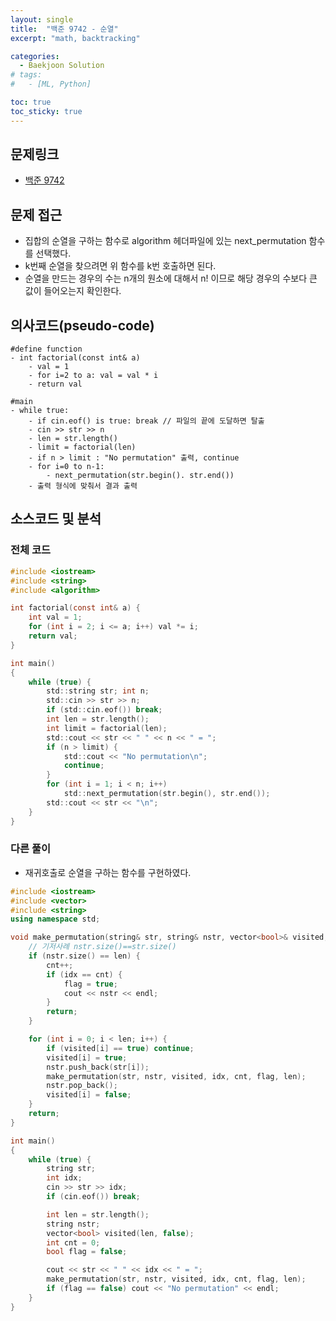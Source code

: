 ```yaml
---
layout: single
title:  "백준 9742 - 순열"
excerpt: "math, backtracking"

categories:
  - Baekjoon Solution
# tags:
#   - [ML, Python]

toc: true
toc_sticky: true
---
```


## 문제링크

- [백준 9742](https://www.acmicpc.net/problem/9742)

## 문제 접근

- 집합의 순열을 구하는 함수로 algorithm 헤더파일에 있는 next_permutation 함수를 선택했다.
- k번째 순열을 찾으려면 위 함수를 k번 호출하면 된다.
- 순열을 만드는 경우의 수는 n개의 원소에 대해서 n! 이므로 해당 경우의 수보다 큰 값이 들어오는지 확인한다.

## 의사코드(pseudo-code)

```
#define function
- int factorial(const int& a)
	- val = 1
	- for i=2 to a: val = val * i
	- return val

#main
- while true:
	- if cin.eof() is true: break // 파일의 끝에 도달하면 탈출
	- cin >> str >> n
	- len = str.length()
	- limit = factorial(len)
	- if n > limit : "No permutation" 출력, continue
	- for i=0 to n-1:
		- next_permutation(str.begin(). str.end())
	- 출력 형식에 맞춰서 결과 출력

```

## 소스코드 및 분석

### 전체 코드

```c
#include <iostream>
#include <string>
#include <algorithm>

int factorial(const int& a) {
	int val = 1;
	for (int i = 2; i <= a; i++) val *= i;
	return val;
}

int main()
{
	while (true) {
		std::string str; int n;
		std::cin >> str >> n;
		if (std::cin.eof()) break;
		int len = str.length();
		int limit = factorial(len);
		std::cout << str << " " << n << " = ";
		if (n > limit) {
			std::cout << "No permutation\n";
			continue;
		}
		for (int i = 1; i < n; i++)
			std::next_permutation(str.begin(), str.end());
		std::cout << str << "\n";
	}
}

```

### 다른 풀이
- 재귀호출로 순열을 구하는 함수를 구현하였다.

```c++
#include <iostream>
#include <vector>
#include <string>
using namespace std;

void make_permutation(string& str, string& nstr, vector<bool>& visited, int& idx, int& cnt, bool& flag, int& len) {
	// 기저사례 nstr.size()==str.size()
	if (nstr.size() == len) {
		cnt++;
		if (idx == cnt) {
			flag = true;
			cout << nstr << endl;
		}
		return;
	}

	for (int i = 0; i < len; i++) {
		if (visited[i] == true) continue;
		visited[i] = true;
		nstr.push_back(str[i]);
		make_permutation(str, nstr, visited, idx, cnt, flag, len);
		nstr.pop_back();
		visited[i] = false;
	}
	return;
}

int main()
{
	while (true) {
		string str;
		int idx;
		cin >> str >> idx;
		if (cin.eof()) break;

		int len = str.length();
		string nstr;
		vector<bool> visited(len, false);
		int cnt = 0;
		bool flag = false;

		cout << str << " " << idx << " = ";
		make_permutation(str, nstr, visited, idx, cnt, flag, len);
		if (flag == false) cout << "No permutation" << endl;
	}
}
```